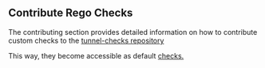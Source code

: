## Contribute Rego Checks

The contributing section provides detailed information on how to contribute custom checks to the [tunnel-checks repository](../../../../community/contribute/checks/overview.md/)

This way, they become accessible as default [checks.](https://github.com/khulnasoft/tunnel-audit)